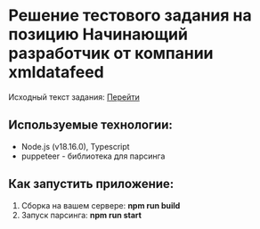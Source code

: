 # Решение тестового задания на позицию Начинающий разработчик от компании xmldatafeed

Исходный текст задания: [Перейти](https://drive.google.com/file/d/1JoZ3tKjPj6h88kUlD8JALyT1BxJ30I8k/view)

## Используемые технологии:
+ Node.js (v18.16.0), Typescript
+ puppeteer  - библиотека для парсинга


## Как запустить приложение:
1. Сборка на вашем сервере: **npm run build**
2. Запуск парсинга: **npm run start**